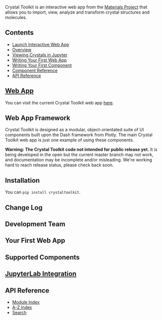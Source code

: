 Crystal Toolkit is an interactive web app from the [Materials Project](https://materialsproject.org)
that allows you to import, view, analyze and transform crystal structures and molecules.

Contents
--------


* [Launch Interactive Web App](https://app.crystaltoolkit.org/)
* [Overview](index.md)
* [Viewing Crystals in Jupyter](jupyter.md)
* [Writing Your First Web App](first-app.md)
* [Writing Your First Component](first-component.md)
* [Component Reference](component_ref)
* [API Reference](api_ref)


## [Web App](https://app.crystaltoolkit.org/)

You can visit the current Crystal Toolkit web app [here](https://app.crystaltoolkit.org/).


## Web App Framework

Crystal Toolkit is designed as a modular, object-orientated suite of UI components
built upon the Dash framework from Plotly. The main Crystal Toolkit web app is just
one example of using these components.

**Warning: The Crystal Toolkit code not intended for public release yet.**
It is being developed in the open but the current master branch
may not work, and documentation may be incomplete and/or misleading.
We're working hard to reach release status, please check back soon.

## Installation

You can `pip install crystaltoolkit`.

## Change Log

## Development Team


## Your First Web App

## Supported Components

## [JupyterLab Integration](jupyter)

## API Reference

* [Module Index](py-modindex)
* [A-Z Index](genindex)
* [Search](search)
